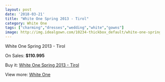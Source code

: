 ```yaml
---
layout: post
date: '2018-03-21'
title: "White One Spring 2013 - Tirol"
category: White One
tags: ["charming","dresses","wedding","white","gowns"]
image: http://img.idealgown.com/10234-thickbox_default/white-one-spring-2013-tirol.jpg
---
```

White One Spring 2013 - Tirol

On Sales: **$110.995**
<a href="https://www.idealgown.com/en/white-one/4212-white-one-spring-2013-tirol.html"><amp-img layout="responsive" width="600" height="600" src="//img.idealgown.com/10234-thickbox_default/white-one-spring-2013-tirol.jpg" alt="White One Spring 2013 - Tirol 0" /></a>
<a href="https://www.idealgown.com/en/white-one/4212-white-one-spring-2013-tirol.html"><amp-img layout="responsive" width="600" height="600" src="//img.idealgown.com/10236-thickbox_default/white-one-spring-2013-tirol.jpg" alt="White One Spring 2013 - Tirol 1" /></a>
<a href="https://www.idealgown.com/en/white-one/4212-white-one-spring-2013-tirol.html"><amp-img layout="responsive" width="600" height="600" src="//img.idealgown.com/10235-thickbox_default/white-one-spring-2013-tirol.jpg" alt="White One Spring 2013 - Tirol 2" /></a>

Buy it: [White One Spring 2013 - Tirol](https://www.idealgown.com/en/white-one/4212-white-one-spring-2013-tirol.html "White One Spring 2013 - Tirol")

View more: [White One](https://www.idealgown.com/en/49-white-one "White One")